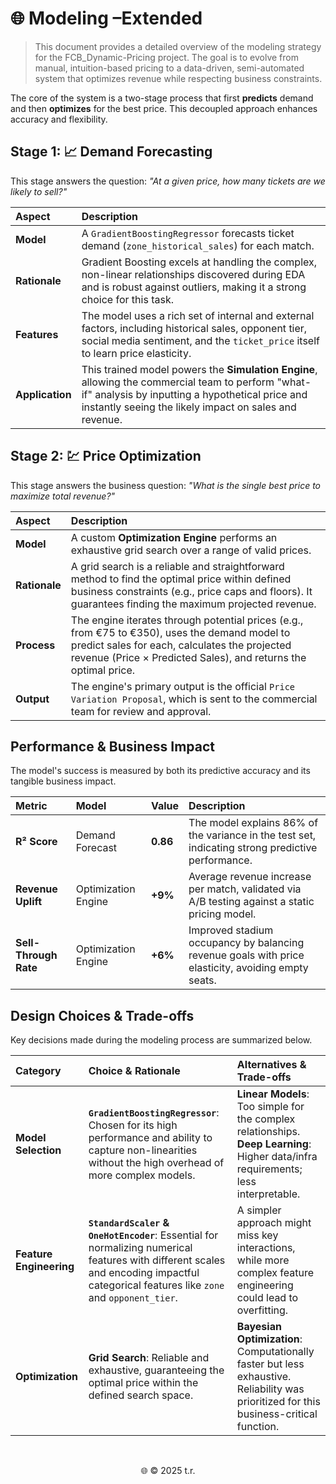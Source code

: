 # 🌐 Modeling –Extended

> This document provides a detailed overview of the modeling strategy for the FCB_Dynamic-Pricing project. The goal is to evolve from manual, intuition-based pricing to a data-driven, semi-automated system that optimizes revenue while respecting business constraints.

The core of the system is a two-stage process that first **predicts** demand and then **optimizes** for the best price. This decoupled approach enhances accuracy and flexibility.

## Stage 1: 📈 Demand Forecasting

This stage answers the question: *"At a given price, how many tickets are we likely to sell?"*

| Aspect | Description |
| :--- | :--- |
| **Model** | A `GradientBoostingRegressor` forecasts ticket demand (`zone_historical_sales`) for each match. |
| **Rationale** | Gradient Boosting excels at handling the complex, non-linear relationships discovered during EDA and is robust against outliers, making it a strong choice for this task. |
| **Features**| The model uses a rich set of internal and external factors, including historical sales, opponent tier, social media sentiment, and the `ticket_price` itself to learn price elasticity. |
| **Application** | This trained model powers the **Simulation Engine**, allowing the commercial team to perform "what-if" analysis by inputting a hypothetical price and instantly seeing the likely impact on sales and revenue. |

## Stage 2: 💹 Price Optimization

This stage answers the business question: *"What is the single best price to maximize total revenue?"*

| Aspect | Description |
| :--- | :--- |
| **Model** | A custom **Optimization Engine** performs an exhaustive grid search over a range of valid prices. |
| **Rationale** | A grid search is a reliable and straightforward method to find the optimal price within defined business constraints (e.g., price caps and floors). It guarantees finding the maximum projected revenue. |
| **Process** | The engine iterates through potential prices (e.g., from €75 to €350), uses the demand model to predict sales for each, calculates the projected revenue (Price × Predicted Sales), and returns the optimal price. |
| **Output** | The engine's primary output is the official `Price Variation Proposal`, which is sent to the commercial team for review and approval. |

## Performance & Business Impact

The model's success is measured by both its predictive accuracy and its tangible business impact.

| Metric | Model | Value | Description |
| :--- | :--- | :--- | :--- |
| **R² Score** | Demand Forecast | **0.86** | The model explains 86% of the variance in the test set, indicating strong predictive performance. |
| **Revenue Uplift** | Optimization Engine | **+9%** | Average revenue increase per match, validated via A/B testing against a static pricing model. |
| **Sell-Through Rate**| Optimization Engine | **+6%** | Improved stadium occupancy by balancing revenue goals with price elasticity, avoiding empty seats. |

## Design Choices & Trade-offs

Key decisions made during the modeling process are summarized below.

| Category | Choice & Rationale | Alternatives & Trade-offs |
| :--- | :--- | :--- |
| **Model Selection** | **`GradientBoostingRegressor`**: Chosen for its high performance and ability to capture non-linearities without the high overhead of more complex models. | **Linear Models**: Too simple for the complex relationships. <br> **Deep Learning**: Higher data/infra requirements; less interpretable. |
| **Feature Engineering** | **`StandardScaler` & `OneHotEncoder`**: Essential for normalizing numerical features with different scales and encoding impactful categorical features like `zone` and `opponent_tier`. | A simpler approach might miss key interactions, while more complex feature engineering could lead to overfitting. |
| **Optimization** | **Grid Search**: Reliable and exhaustive, guaranteeing the optimal price within the defined search space. | **Bayesian Optimization**: Computationally faster but less exhaustive. Reliability was prioritized for this business-critical function. |

</br>

<p align="center">🌐 © 2025 t.r.</p>
